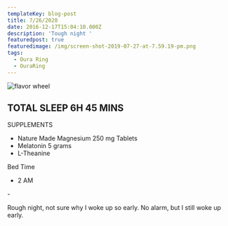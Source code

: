 ```yaml
---
templateKey: blog-post
title: 7/26/2020
date: 2016-12-17T15:04:10.000Z
description: 'Tough night '
featuredpost: true
featuredimage: /img/screen-shot-2019-07-27-at-7.59.19-pm.png
tags:
  - Oura Ring
  - OuraRing
---
```

![flavor wheel](/img/screen-shot-2019-07-27-at-7.59.19-pm.png)

## TOTAL SLEEP 6H 45 MINS

SUPPLEMENTS

* Nature Made Magnesium 250 mg Tablets
* Melatonin 5 grams 
* L-Theanine

Bed Time 

* 2 AM 

\-

Rough night, not sure why I woke up so early. No alarm, but I still woke up early.
